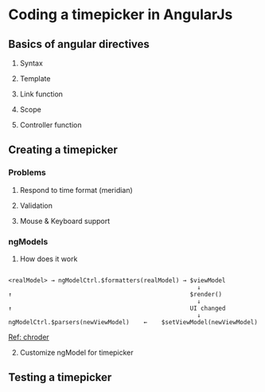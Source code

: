 # Coding a timepicker in AngularJs

## Basics of angular directives

1. Syntax

2. Template

3. Link function

4. Scope

5. Controller function


## Creating a timepicker

### Problems

1. Respond to time format (meridian)

2. Validation

3. Mouse & Keyboard support

### ngModels 

1. How does it work

  ``` 
  
  <realModel> → ngModelCtrl.$formatters(realModel) → $viewModel
                                                       ↓
  ↑                                                  $render()
                                                       ↓
  ↑                                                  UI changed
                                                       ↓
  ngModelCtrl.$parsers(newViewModel)    ←    $setViewModel(newViewModel)
  
  ```
  
  [Ref: chroder](http://www.chroder.com/2014/02/01/using-ngmodelcontroller-with-custom-directives/)

2. Customize ngModel for timepicker

## Testing a timepicker

